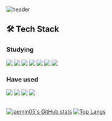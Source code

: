 ![header](https://capsule-render.vercel.app/api?type=waving&color=auto&height=200&section=header&text=Behind%20the%20clould%20is%20the%20sun%20still%20shining&fontSize=40)

## 🛠 Tech Stack
### Studying
<div>
  <img src="https://img.shields.io/badge/java-007396?style=flat&logo=java&logoColor=white"/>
  <img src="https://img.shields.io/badge/spring-6DB33F?style=flat&logo=spring&logoColor=white"> 
  <img src="https://img.shields.io/badge/mysql-4479A1?style=flat&logo=mysql&logoColor=white"> 
  <img src="https://img.shields.io/badge/Firebase-FFCA28?style=flat&logo=firebase&logoColor=white"/>
  <img src="https://img.shields.io/badge/git-F05032?style=flat&logo=git&logoColor=white">
  <img src="https://img.shields.io/badge/github-181717?style=flat&logo=github&logoColor=white">
  <img src="https://img.shields.io/badge/amazonaws-232F3E?style=flat&logo=amazonaws&logoColor=white"> 
</div>

### Have used
<div>
  <img src="https://img.shields.io/badge/c-00599C?style=flat&logo=c%2B%2B&logoColor=white">
  <img src="https://img.shields.io/badge/python-3776AB?style=flat&logo=python&logoColor=white"> 
  <img src="https://img.shields.io/badge/javascript-F7DF1E?style=flat&logo=javascript&logoColor=black"> 
  <img src="https://img.shields.io/badge/html5-E34F26?style=flat&logo=html5&logoColor=white"> 
</div>

</br>

[![jaemin05's GitHub stats](https://github-readme-stats.vercel.app/api?username=jaemin05&theme=ayu-mirage&show_icons=true)](https://github.com/jaemin05/github-readme-stats)
[![Top Langs](https://github-readme-stats.vercel.app/api/top-langs/?username=jaemin05&theme=blueberry)](https://github.com/jaemin05/github-readme-stats)
